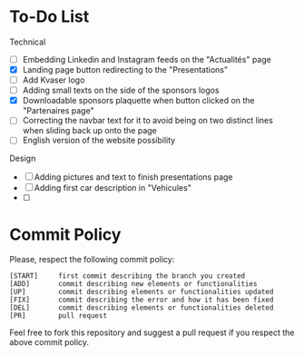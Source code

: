 # To-Do List

Technical
- [ ] Embedding Linkedin and Instagram feeds on the "Actualités" page
- [X] Landing page button redirecting to the "Presentations"
- [ ] Add Kvaser logo
- [ ] Adding small texts on the side of the sponsors logos
- [X] Downloadable sponsors plaquette when button clicked on the "Partenaires page"
- [ ] Correcting the navbar text for it to avoid being on two distinct lines when sliding back up onto the page
- [ ] English version of the website possibility

Design
- [ ] Adding pictures and text to finish presentations page
- [ ] Adding first car description in "Vehicules"
- [ ] 
# Commit Policy
Please, respect the following commit policy:
```
[START]     first commit describing the branch you created
[ADD]       commit describing new elements or functionalities
[UP]        commit describing elements or functionalities updated
[FIX]       commit describing the error and how it has been fixed
[DEL]       commit describing elements or functionalities deleted
[PR]        pull request
```

Feel free to fork this repository and suggest a pull request if you respect the above commit policy.
